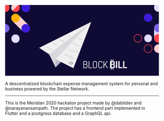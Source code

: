 <img width="700px" src="/assets/bakcgroundblockbill.png"/>

A descentralized blockchain expense management system for personal and business powered by the Stellar Network. 


----------------------------------
This is the Meridian 2020 hackaton project made by @dabitdev and @narayanansampath.
The project has a frontend part implemented in Flutter and a postgress database and a GraphQL api.

